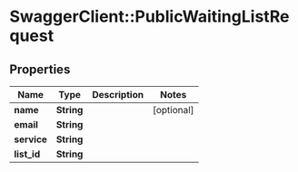 # SwaggerClient::PublicWaitingListRequest

## Properties
Name | Type | Description | Notes
------------ | ------------- | ------------- | -------------
**name** | **String** |  | [optional] 
**email** | **String** |  | 
**service** | **String** |  | 
**list_id** | **String** |  | 


